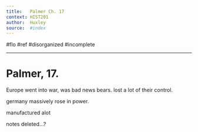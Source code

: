 ```yaml
---
title:   Palmer Ch. 17
context: HIST201
author:  Huxley
source:  #index
---
```


#flo #ref #disorganized #incomplete

---


# Palmer, 17. 



Europe went into war, was bad news bears. lost a lot of their control. 

germany massively rose in power.

manufactured alot 

 notes deleted...? 













































